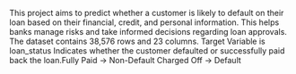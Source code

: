 This project aims to predict whether a customer is likely to default on their loan based on their financial, credit, and personal information. This helps banks manage risks and take informed decisions regarding loan approvals.
The dataset contains 38,576 rows and 23 columns.
Target Variable is loan_status Indicates whether the customer defaulted or successfully paid back the loan.Fully Paid -> Non-Default Charged Off -> Default
